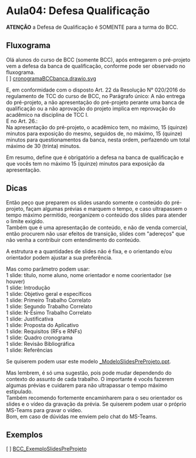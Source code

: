 # Aula04: Defesa Qualificação

**ATENÇÃO** a Defesa de Qualificação é SOMENTE para a turma do BCC.

## Fluxograma

Olá alunos do curso de BCC (somente BCC), após entregarem o pré-projeto vem a defesa da banca de qualificação, conforme pode ser observado no fluxograma.  
[ ] [cronogramaBCCbanca.drawio.svg](cronogramaBCCbanca.drawio.svg "cronogramaBCCbanca.drawio.svg")  

E, em conformidade com o disposto Art. 22 da Resolução N° 020/2016 do regulamento de TCC do curso de BCC, no Parágrafo único:
    A não entrega do pré-projeto, a não apresentação do pré-projeto perante uma banca de qualificação ou a não aprovação do projeto implica em reprovação do acadêmico na disciplina de TCC I.  
E no Art. 26.:  
    Na apresentação do pré-projeto, o acadêmico tem, no máximo, 15 (quinze) minutos para exposição do mesmo, seguidos de, no máximo, 15 (quinze) minutos para questionamentos da banca, nesta ordem, perfazendo um total máximo de 30 (trinta) minutos.  

Em resumo, define que é obrigatório a defesa na banca de qualificação e que vocês tem no máximo 15 (quinze) minutos para exposição da apresentação.  

## Dicas

Então peço que preparem os slides usando somente o conteúdo do pré-projeto, façam algumas prévias e marquem o tempo, e caso ultrapassem o tempo máximo permitido, reorganizem o conteúdo dos slides para atender o limite exigido.  
Também que é uma apresentação de conteúdo, e não de venda comercial, então procurem não usar efeitos de transição, slides com "adereços" que não venha a contribuir com entendimento do conteúdo.  

A estrutura e a quantidades de slides não é fixa, e o orientando e/ou orientador podem ajustar a sua preferência.  

Mas como parâmetro podem usar:  
  1 slide: título, nome aluno, nome orientador e nome coorientador (se houver)  
  1 slide: Introdução  
  1 slide: Objetivo geral e específicos  
  1 slide: Primeiro Trabalho Correlato  
  1 slide: Segundo Trabalho Correlato  
  1 slide: N-Ésimo Trabalho Correlato  
  1 slide: Justificativa  
  1 slide: Proposta do Aplicativo  
  1 slide: Requisitos (RFs e RNFs)  
  1 slide: Quadro cronograma  
  1 slide: Revisão Bibliográfica  
  1 slide: Referências  

Se quiserem podem usar este modelo [_ModeloSlidesPreProjeto.ppt](Exemplos/BCC/Slides/_ModeloSlidesPreProjeto.ppt "_ModeloSlidesPreProjeto.ppt").  

Mas lembrem, é só uma sugestão, pois pode mudar dependendo do contexto do assunto de cada trabalho. O importante é vocês fazerem algumas prévias e cuidarem para não ultrapassar o tempo máximo estipulado.  
Também recomendo fortemente encaminharem para o seu orientador os slides e o vídeo da gravação da prévia. Se quiserem podem usar o próprio MS-Teams para gravar o vídeo.  
Bom, em caso de dúvidas me enviem pelo chat do MS-Teams.  

## Exemplos

[ ] [BCC_ExemploSlidesPreProjeto](Exemplos/BCC/Slides "BCC_ExemploSlidesPreProjeto")  
